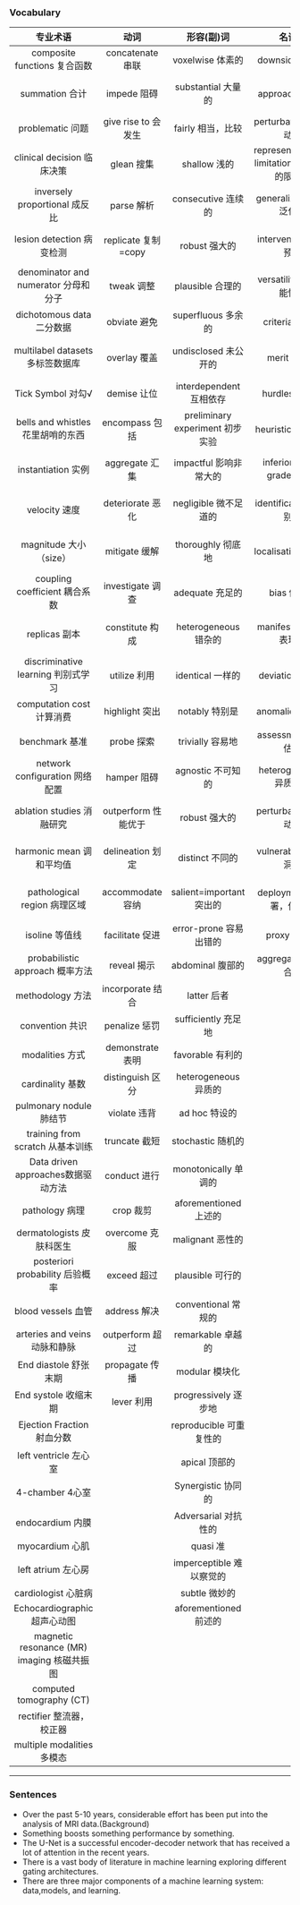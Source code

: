### Vocabulary
专业术语|动词|形容(副)词|名词|短语
:--:|:--:|:--:|:--:|:--:
composite functions 复合函数|concatenate 串联|voxelwise 体素的|downside 缺点|with respect to 关于
summation 合计|impede 阻碍|substantial 大量的|approach 方法|from ...perspecitve 从某角度看
problematic 问题|give rise to 会发生|fairly 相当，比较|perturbations 扰动|correspond to 相当于
clinical decision 临床决策|glean 搜集|shallow 浅的|representational limitation 代表性的限制|in part 部分
inversely proportional 成反比|parse 解析|consecutive 连续的|generalizability 泛化|herein this work 在本工作
lesion detection 病变检测|replicate 复制=copy|robust 强大的|intervention 干预|are dedicated to 致力于
denominator and numerator 分母和分子|tweak 调整|plausible 合理的|versatility 多功能性|in terms of 就...而言
dichotomous data 二分数据|obviate 避免|superfluous 多余的|criteria 标准|reside on 在于
multilabel datasets 多标签数据库|overlay 覆盖|undisclosed 未公开的|merit 优点|with the advent of 随着...的到来
Tick Symbol 对勾√|demise 让位|interdependent 互相依存|hurdles 障碍|de facto 事实上
bells and whistles花里胡哨的东西|encompass 包括|preliminary experiment 初步实验|heuristic 启发式|due to 由于
instantiation 实例|aggregate 汇集|impactful 影响非常大的|inferior=low grade低级|attributed to the fact that 归因于
velocity 速度|deteriorate 恶化|negligible 微不足道的|identification 识别|First and foremost 首先
magnitude 大小（size）|mitigate 缓解|thoroughly 彻底地|localisation 定位|by a huge margin 大幅度
coupling coefficient 耦合系数|investigate 调查|adequate 充足的|bias 偏差|Therein 在其中
replicas 副本|constitute 构成|heterogeneous 错杂的|manifestations 表现|w.r.t.with respect to 关于
discriminative learning 判别式学习|utilize 利用|identical 一样的|deviation 偏差|rule of thumb 经验法则
computation cost 计算消费|highlight 突出|notably 特别是|anomalies 异常|on the fly 一边... 一边...
benchmark 基准|probe 探索|trivially 容易地|assessment 评估|vice versa 反之亦然
network configuration 网络配置|hamper 阻碍|agnostic 不可知的|heterogeneity 异质性|excel in 在...优秀
ablation studies 消融研究|outperform 性能优于|robust 强大的|perturbation 扰动|adverse discrepancy 不利差异
harmonic mean 调和平均值|delineation 划定|distinct 不同的|vulnerability 漏洞|soft surrogate 软代理
pathological region 病理区域|accommodate 容纳|salient=important 突出的|deployment 部署，使用|empirically investigate 实证研究
isoline 等值线|facilitate 促进|error-prone 容易出错的|proxy 代理|
probabilistic approach 概率方法|reveal 揭示|abdominal 腹部的|aggregation 聚合|
methodology 方法|incorporate 结合|latter 后者||
convention 共识|penalize 惩罚|sufficiently 充足地||
modalities 方式|demonstrate 表明|favorable 有利的||
cardinality 基数|distinguish 区分|heterogeneous 异质的||
pulmonary nodule 肺结节|violate 违背|ad hoc 特设的||
training from scratch 从基本训练|truncate 截短|stochastic 随机的||
Data driven approaches数据驱动方法|conduct 进行|monotonically 单调的||
pathology 病理|crop 裁剪|aforementioned 上述的||
dermatologists 皮肤科医生 |overcome 克服|malignant 恶性的||
posteriori probability 后验概率|exceed 超过|plausible 可行的||
blood vessels 血管|address 解决|conventional 常规的||
arteries and veins 动脉和静脉|outperform 超过|remarkable 卓越的||
End diastole 舒张末期|propagate 传播|modular 模块化||
End systole 收缩末期 |lever 利用|progressively 逐步地||
Ejection Fraction 射血分数||reproducible 可重复性的||
left ventricle 左心室||apical 顶部的||
4-chamber 4心室||Synergistic 协同的||
endocardium 内膜||Adversarial 对抗性的||
myocardium 心肌||quasi 准||
left atrium 左心房||imperceptible 难以察觉的||
cardiologist 心脏病||subtle 微妙的||
Echocardiographic 超声心动图||aforementioned 前述的||
magnetic resonance (MR) imaging 核磁共振图||||
computed tomography (CT)||||
rectifier 整流器，校正器||||
multiple modalities 多模态||||

----
### Sentences
+ Over the past 5-10 years, considerable effort has been put into the analysis of MRI data.(Background)
+ Something boosts something performance by something.
+ The U-Net is a successful encoder-decoder network that has received a lot of attention in the recent years.
+ There is a vast body of literature in machine learning exploring different gating architectures.
+ There are three major components of a machine learning system: data,models, and learning.
